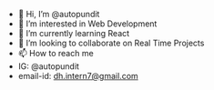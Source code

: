 - 👋 Hi, I’m @autopundit
- 👀 I’m interested in Web Development
- 🌱 I’m currently learning React
- 💞️ I’m looking to collaborate on Real Time Projects
- 📫 How to reach me 
- IG: @autopundit 
- email-id: dh.intern7@gmail.com

<!---
autopundit/autopundit is a ✨ special ✨ repository because its `README.md` (this file) appears on your GitHub profile.
You can click the Preview link to take a look at your changes.
--->
